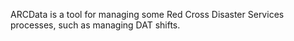 ARCData is a tool for managing some Red Cross Disaster Services processes, such as managing DAT shifts.